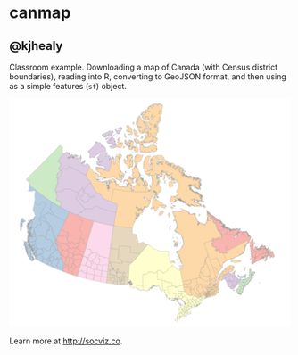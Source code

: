 # canmap

## @kjhealy

Classroom example. Downloading a map of Canada (with Census district boundaries), reading into R, converting to 
GeoJSON format, and then using as a simple features (`sf`) object. 

![Canada](figures/canada.png)


Learn more at <http://socviz.co>.
